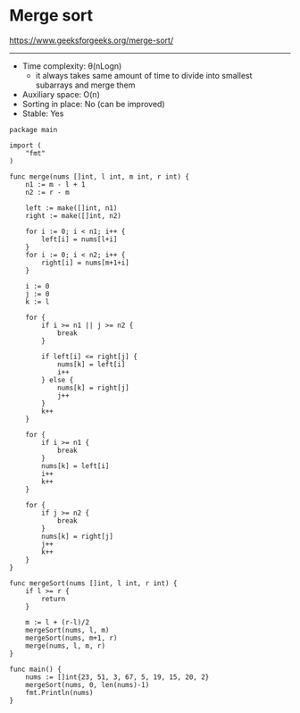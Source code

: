 <!--
{
  "type": "learn",
  "tags": ["algorithm"]
}
-->
# Merge sort
https://www.geeksforgeeks.org/merge-sort/

---

- Time complexity: θ(nLogn)
  - it always takes same amount of time to divide into smallest subarrays and merge them
- Auxiliary space: O(n)
- Sorting in place: No (can be improved)
- Stable: Yes

```
package main

import (
	"fmt"
)

func merge(nums []int, l int, m int, r int) {
	n1 := m - l + 1
	n2 := r - m

	left := make([]int, n1)
	right := make([]int, n2)

	for i := 0; i < n1; i++ {
		left[i] = nums[l+i]
	}
	for i := 0; i < n2; i++ {
		right[i] = nums[m+1+i]
	}

	i := 0
	j := 0
	k := l

	for {
		if i >= n1 || j >= n2 {
			break
		}

		if left[i] <= right[j] {
			nums[k] = left[i]
			i++
		} else {
			nums[k] = right[j]
			j++
		}
		k++
	}

	for {
		if i >= n1 {
			break
		}
		nums[k] = left[i]
		i++
		k++
	}

	for {
		if j >= n2 {
			break
		}
		nums[k] = right[j]
		j++
		k++
	}
}

func mergeSort(nums []int, l int, r int) {
	if l >= r {
		return
	}

	m := l + (r-l)/2
	mergeSort(nums, l, m)
	mergeSort(nums, m+1, r)
	merge(nums, l, m, r)
}

func main() {
	nums := []int{23, 51, 3, 67, 5, 19, 15, 20, 2}
	mergeSort(nums, 0, len(nums)-1)
	fmt.Println(nums)
}
```
